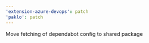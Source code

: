 ```yaml
---
'extension-azure-devops': patch
'paklo': patch
---
```


Move fetching of dependabot config to shared package
